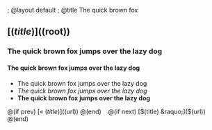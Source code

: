 ; @layout default
; @title  The quick brown fox

## [$(title)]($(root))


### The quick brown fox jumps over the lazy dog
#### The quick brown fox jumps over the lazy dog
 - The quick brown fox jumps over the lazy dog
 - *The quick brown fox jumps over the lazy dog*
 - **The quick brown fox jumps over the lazy dog**

@(if prev)
[&laquo; $(title)]($(url))
@(end)
&nbsp;&nbsp;
@(if next)
[$(title) &raquo;]($(url))
@(end)
